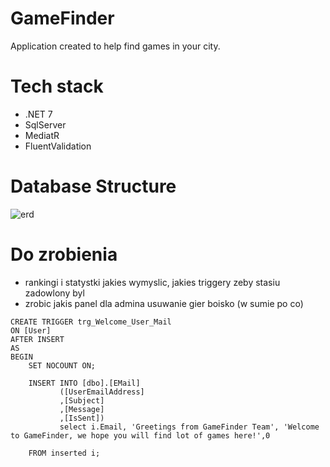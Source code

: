 # GameFinder
Application created to help find games in your city.


# Tech stack
- .NET 7
- SqlServer
- MediatR
- FluentValidation

# Database Structure

![erd](https://user-images.githubusercontent.com/109426665/229372834-38826ebc-4e13-40e5-a497-fa600f431c4e.png)

# Do zrobienia

- rankingi i statystki jakies wymyslic, jakies triggery zeby stasiu zadowlony byl
- zrobic jakis panel dla admina usuwanie gier boisko (w sumie po co)

```
CREATE TRIGGER trg_Welcome_User_Mail
ON [User]
AFTER INSERT
AS
BEGIN
    SET NOCOUNT ON;

    INSERT INTO [dbo].[EMail]
           ([UserEmailAddress]
           ,[Subject]
           ,[Message]
           ,[IsSent])
		   select i.Email, 'Greetings from GameFinder Team', 'Welcome to GameFinder, we hope you will find lot of games here!',0
    
    FROM inserted i;
```
